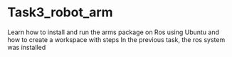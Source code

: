 # Task3_robot_arm
Learn how to install and run the arms package on Ros using Ubuntu and how to create a workspace with steps In the previous task, the ros system was installed
